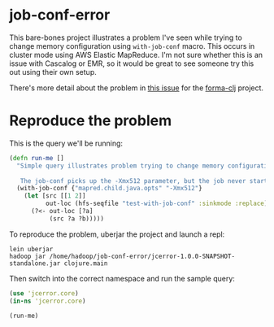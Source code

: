 job-conf-error
==============

This bare-bones project illustrates a problem I've seen while trying to change memory configuration using `with-job-conf` macro. This occurs in cluster mode using AWS Elastic MapReduce. I'm not sure whether this is an issue with Cascalog or EMR, so it would be great to see someone try this out using their own setup.

There's more detail about the problem in [this issue](https://github.com/reddmetrics/forma-clj/issues/70) for the [forma-clj](https://github.com/reddmetrics/forma-clj) project. 

# Reproduce the problem

This is the query we'll be running:

```Clojure
(defn run-me []
  "Simple query illustrates problem trying to change memory configuration using `with-job-conf` macro.
   
   The job-conf picks up the -Xmx512 parameter, but the job never starts. After 3-4 minutes, the job fails."
  (with-job-conf {"mapred.child.java.opts" "-Xmx512"} 
    (let [src [[1 2]]
          out-loc (hfs-seqfile "test-with-job-conf" :sinkmode :replace)]
      (?<- out-loc [?a]
           (src ?a ?b)))))
```

To reproduce the problem, uberjar the project and launch a repl:

```shell
lein uberjar
hadoop jar /home/hadoop/job-conf-error/jcerror-1.0.0-SNAPSHOT-standalone.jar clojure.main
```

Then switch into the correct namespace and run the sample query:

```Clojure
(use 'jcerror.core)
(in-ns 'jcerror.core)

(run-me)
```